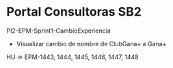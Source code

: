# Portal Consultoras SB2

PI2-EPM-Sprint1-CambioExperiencia
- Visualizar cambio de nombre de ClubGana+ a Gana+

HU => EPM-1443, 1444, 1445, 1446, 1447, 1448

